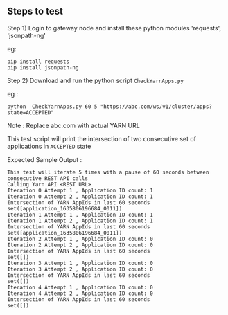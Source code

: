 Steps to test
----------------
Step 1) Login to gateway node and install these  python modules 'requests', 'jsonpath-ng'

eg:
```
pip install requests
pip install jsonpath-ng
```

Step 2) Download and run the python script `CheckYarnApps.py`

eg :

```
python  CheckYarnApps.py 60 5 "https://abc.com/ws/v1/cluster/apps?state=ACCEPTED"
```
Note : Replace abc.com with actual YARN URL

This test script will print the intersection of two consecutive set of applications in  `ACCEPTED` state 

Expected Sample Output :

```
This test will iterate 5 times with a pause of 60 seconds between consecutive REST API calls
Calling Yarn API <REST URL>
Iteration 0 Attempt 1 , Application ID count: 1
Iteration 0 Attempt 2 , Application ID count: 1
Intersection of YARN AppIds in last 60 seconds
set([application_1635806196684_0011])
Iteration 1 Attempt 1 , Application ID count: 1
Iteration 1 Attempt 2 , Application ID count: 1
Intersection of YARN AppIds in last 60 seconds
set([application_1635806196684_0011])
Iteration 2 Attempt 1 , Application ID count: 0
Iteration 2 Attempt 2 , Application ID count: 0
Intersection of YARN AppIds in last 60 seconds
set([])
Iteration 3 Attempt 1 , Application ID count: 0
Iteration 3 Attempt 2 , Application ID count: 0
Intersection of YARN AppIds in last 60 seconds
set([])
Iteration 4 Attempt 1 , Application ID count: 0
Iteration 4 Attempt 2 , Application ID count: 0
Intersection of YARN AppIds in last 60 seconds
set([])
```

